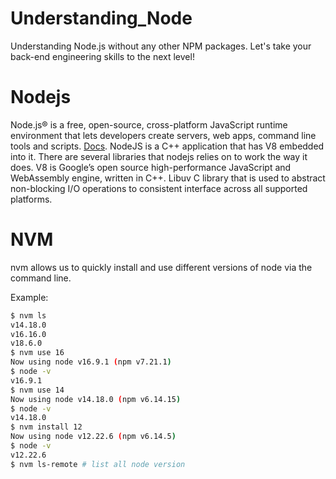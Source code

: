 # Understanding_Node

Understanding Node.js without any other NPM packages. Let's take your back-end engineering skills to the next level!

# Nodejs

Node.js® is a free, open-source, cross-platform JavaScript runtime environment that lets developers create servers, web apps, command line tools and scripts. [Docs](https://nodejs.org/en).
NodeJS is a C++ application that has V8 embedded into it. There are several libraries that nodejs relies on to work the way it does.
V8 is Google’s open source high-performance JavaScript and WebAssembly engine, written in C++.
Libuv C library that is used to abstract non-blocking I/O operations to consistent interface across all supported platforms.

# NVM
nvm allows us to quickly install and use different versions of node via the command line.

Example:

```bash
$ nvm ls
v14.18.0
v16.16.0
v18.6.0
$ nvm use 16
Now using node v16.9.1 (npm v7.21.1)
$ node -v
v16.9.1
$ nvm use 14
Now using node v14.18.0 (npm v6.14.15)
$ node -v
v14.18.0
$ nvm install 12
Now using node v12.22.6 (npm v6.14.5)
$ node -v
v12.22.6
$ nvm ls-remote # list all node version
```